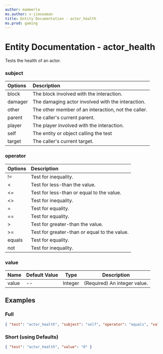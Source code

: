 ```yaml
---
author: mammerla
ms.author: v-jimseaman
title: Entity Documentation - actor_health
ms.prod: gaming
---
```


# Entity Documentation - actor_health

Tests the health of an actor.

### subject

| Options| Description |
|:-----------|:-----------|
| block| The block involved with the interaction. |
| damager| The damaging actor involved with the interaction. |
| other| The other member of an interaction, not the caller. |
| parent| The caller's current parent. |
| player| The player involved with the interaction. |
| self| The entity or object calling the test |
| target| The caller's current target. |

### operator

| Options| Description |
|:-----------|:-----------|
| !=| Test for inequality. |
| <| Test for less-than the value. |
| <=| Test for less-than or equal to the value. |
| <>| Test for inequality. |
| =| Test for equality. |
| ==| Test for equality. |
| >| Test for greater-than the value. |
| >=| Test for greater-than or equal to the value. |
| equals| Test for equality. |
| not| Test for inequality. |

### value

|Name |Default Value  |Type  |Description  |
|---------|---------|---------|---------|
|value | -- |Integer |(Required) An integer value. |

## Examples

### Full

```json
{ "test": "actor_health", "subject": "self", "operator": "equals", "value": "0" }
```

### Short (using Defaults)

```json
{ "test": "actor_health", "value": "0" }
```